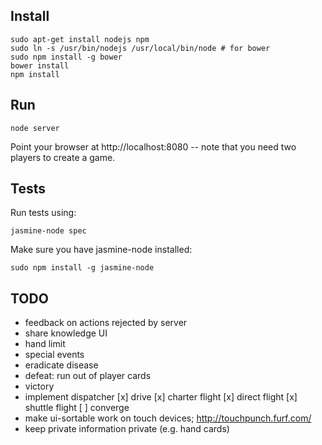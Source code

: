 Install
-------

    sudo apt-get install nodejs npm
    sudo ln -s /usr/bin/nodejs /usr/local/bin/node # for bower
    sudo npm install -g bower
    bower install
    npm install

Run
---

    node server

Point your browser at http://localhost:8080 -- note that you need two players
to create a game.

Tests
-----

Run tests using:

    jasmine-node spec

Make sure you have jasmine-node installed:

	sudo npm install -g jasmine-node

TODO
----

 - feedback on actions rejected by server
 - share knowledge UI
 - hand limit
 - special events
 - eradicate disease
 - defeat: run out of player cards
 - victory
 - implement dispatcher
    [x] drive
    [x] charter flight
    [x] direct flight
    [x] shuttle flight
    [ ] converge
 - make ui-sortable work on touch devices; http://touchpunch.furf.com/
 - keep private information private (e.g. hand cards)
